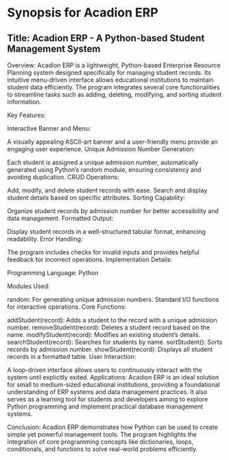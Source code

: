 # Synopsis for Acadion ERP

## Title: Acadion ERP - A Python-based Student Management System

Overview: Acadion ERP is a lightweight, Python-based Enterprise Resource Planning system designed specifically for managing student records. Its intuitive menu-driven interface allows educational institutions to maintain student data efficiently. The program integrates several core functionalities to streamline tasks such as adding, deleting, modifying, and sorting student information.

Key Features:

Interactive Banner and Menu:

A visually appealing ASCII-art banner and a user-friendly menu provide an engaging user experience.
Unique Admission Number Generation:

Each student is assigned a unique admission number, automatically generated using Python’s random module, ensuring consistency and avoiding duplication.
CRUD Operations:

Add, modify, and delete student records with ease.
Search and display student details based on specific attributes.
Sorting Capability:

Organize student records by admission number for better accessibility and data management.
Formatted Output:

Display student records in a well-structured tabular format, enhancing readability.
Error Handling:

The program includes checks for invalid inputs and provides helpful feedback for incorrect operations.
Implementation Details:

Programming Language: Python

Modules Used:

random: For generating unique admission numbers.
Standard I/O functions for interactive operations.
Core Functions:

addStudent(record): Adds a student to the record with a unique admission number.
removeStudent(record): Deletes a student record based on the name.
modifyStudent(record): Modifies an existing student’s details.
searchStudent(record): Searches for students by name.
sortStudent(): Sorts records by admission number.
showStudent(record): Displays all student records in a formatted table.
User Interaction:

A loop-driven interface allows users to continuously interact with the system until explicitly exited.
Applications: Acadion ERP is an ideal solution for small to medium-sized educational institutions, providing a foundational understanding of ERP systems and data management practices. It also serves as a learning tool for students and developers aiming to explore Python programming and implement practical database management systems.

Conclusion: Acadion ERP demonstrates how Python can be used to create simple yet powerful management tools. The program highlights the integration of core programming concepts like dictionaries, loops, conditionals, and functions to solve real-world problems efficiently.






